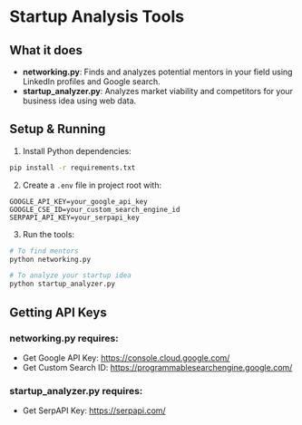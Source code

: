 # Startup Analysis Tools

## What it does

- **networking.py**: Finds and analyzes potential mentors in your field using LinkedIn profiles and Google search.
- **startup_analyzer.py**: Analyzes market viability and competitors for your business idea using web data.

## Setup & Running

1. Install Python dependencies:
```bash
pip install -r requirements.txt
```

2. Create a `.env` file in project root with:
```
GOOGLE_API_KEY=your_google_api_key
GOOGLE_CSE_ID=your_custom_search_engine_id
SERPAPI_API_KEY=your_serpapi_key
```

3. Run the tools:
```bash
# To find mentors
python networking.py

# To analyze your startup idea
python startup_analyzer.py
```

## Getting API Keys

### networking.py requires:
- Get Google API Key: https://console.cloud.google.com/
- Get Custom Search ID: https://programmablesearchengine.google.com/

### startup_analyzer.py requires:
- Get SerpAPI Key: https://serpapi.com/
